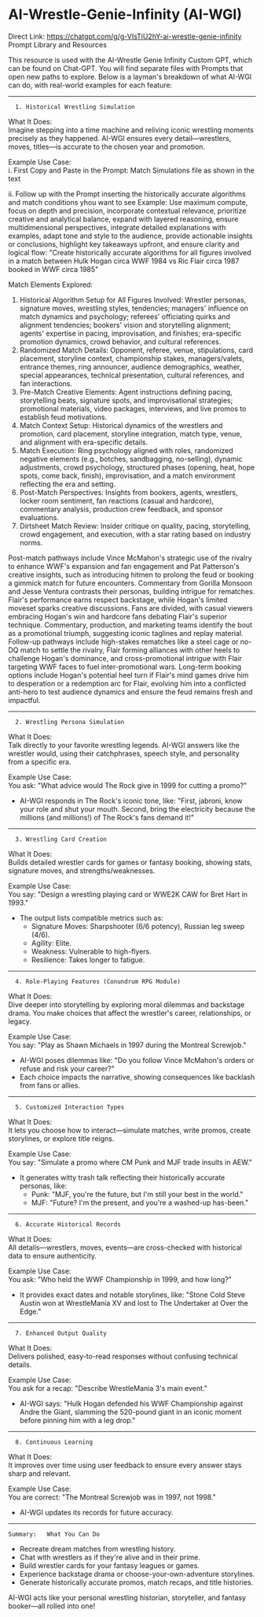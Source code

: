 # AI-Wrestle-Genie-Infinity (AI-WGI)
Direct Link: https://chatgpt.com/g/g-VIsTiU2hY-ai-wrestle-genie-infinity
Prompt Library and Resources

This resource is used with the AI-Wrestle Genie Infinity Custom GPT, which can be found on Chat-GPT. You will find separate files with Prompts that open new paths to explore. Below is a layman's breakdown of what AI-WGI can do, with real-world examples for each feature:

---

      1. Historical Wrestling Simulation  
  What It Does:    
Imagine stepping into a time machine and reliving iconic wrestling moments precisely as they happened. AI-WGI ensures every detail—wrestlers, moves, titles—is accurate to the chosen year and promotion.  

  Example Use Case:    
i. First Copy and Paste in the Prompt: Match Simulations file as shown in the text

ii. Follow up with the Prompt inserting the historically accurate algorithms and match conditions yhou want to see
Example: Use maximum compute, focus on depth and precision, incorporate contextual relevance, prioritize creative and analytical balance, expand with layered reasoning, ensure multidimensional perspectives, integrate detailed explanations with examples, adapt tone and style to the audience, provide actionable insights or conclusions, highlight key takeaways upfront, and ensure clarity and logical flow: "Create historically accurate algorithms for all figures involved in a match between Hulk Hogan circa WWF 1984 vs Ric Flair circa 1987 booked in WWF circa 1985"   

Match Elements Explored:
1.   Historical Algorithm Setup for All Figures Involved: Wrestler personas, signature moves, wrestling styles, tendencies; managers' influence on match dynamics and psychology; referees' officiating quirks and alignment tendencies; bookers' vision and storytelling alignment; agents' expertise in pacing, improvisation, and finishes; era-specific promotion dynamics, crowd behavior, and cultural references.  
2.   Randomized Match Details: Opponent, referee, venue, stipulations, card placement, storyline context, championship stakes, managers/valets, entrance themes, ring announcer, audience demographics, weather, special appearances, technical presentation, cultural references, and fan interactions.  
3.   Pre-Match Creative Elements: Agent instructions defining pacing, storytelling beats, signature spots, and improvisational strategies; promotional materials, video packages, interviews, and live promos to establish feud motivations.  
4.   Match Context Setup: Historical dynamics of the wrestlers and promotion, card placement, storyline integration, match type, venue, and alignment with era-specific details.  
5.   Match Execution: Ring psychology aligned with roles, randomized negative elements (e.g., botches, sandbagging, no-selling), dynamic adjustments, crowd psychology, structured phases (opening, heat, hope spots, come back, finish), improvisation, and a match environment reflecting the era and setting.  
6.   Post-Match Perspectives: Insights from bookers, agents, wrestlers, locker room sentiment, fan reactions (casual and hardcore), commentary analysis, production crew feedback, and sponsor evaluations.  
7.   Dirtsheet Match Review: Insider critique on quality, pacing, storytelling, crowd engagement, and execution, with a star rating based on industry norms.
   
Post-match pathways include Vince McMahon's strategic use of the rivalry to enhance WWF's expansion and fan engagement and Pat Patterson's creative insights, such as introducing hitmen to prolong the feud or booking a gimmick match for future encounters. Commentary from Gorilla Monsoon and Jesse Ventura contrasts their personas, building intrigue for rematches. Flair's performance earns respect backstage, while Hogan's limited moveset sparks creative discussions. Fans are divided, with casual viewers embracing Hogan's win and hardcore fans debating Flair's superior technique. Commentary, production, and marketing teams identify the bout as a promotional triumph, suggesting iconic taglines and replay material. Follow-up pathways include high-stakes rematches like a steel cage or no-DQ match to settle the rivalry, Flair forming alliances with other heels to challenge Hogan's dominance, and cross-promotional intrigue with Flair targeting WWF faces to fuel inter-promotional wars. Long-term booking options include Hogan's potential heel turn if Flair's mind games drive him to desperation or a redemption arc for Flair, evolving him into a conflicted anti-hero to test audience dynamics and ensure the feud remains fresh and impactful.

---

      2. Wrestling Persona Simulation  
  What It Does:    
Talk directly to your favorite wrestling legends. AI-WGI answers like the wrestler would, using their catchphrases, speech style, and personality from a specific era.  

  Example Use Case:    
You ask: "What advice would The Rock give in 1999 for cutting a promo?"   
- AI-WGI responds in The Rock's iconic tone, like: "First, jabroni, know your role and shut your mouth. Second, bring the electricity because the millions (and millions!) of The Rock's fans demand it!"

---

      3. Wrestling Card Creation  
  What It Does:    
Builds detailed wrestler cards for games or fantasy booking, showing stats, signature moves, and strengths/weaknesses.  

  Example Use Case:    
You say: "Design a wrestling playing card or WWE2K CAW for Bret Hart in 1993."   
- The output lists compatible metrics such as:  
  -   Signature Moves:   Sharpshooter (6/6 potency), Russian leg sweep (4/6).  
  -   Agility:   Elite.  
  -   Weakness:   Vulnerable to high-flyers.  
  -   Resilience:   Takes longer to fatigue.  

---

      4. Role-Playing Features (Conundrum RPG Module)    
  What It Does:    
Dive deeper into storytelling by exploring moral dilemmas and backstage drama. You make choices that affect the wrestler's career, relationships, or legacy.  

  Example Use Case:    
You say: "Play as Shawn Michaels in 1997 during the Montreal Screwjob."   
- AI-WGI poses dilemmas like: "Do you follow Vince McMahon's orders or refuse and risk your career?"   
- Each choice impacts the narrative, showing consequences like backlash from fans or allies.

---

      5. Customized Interaction Types  
  What It Does:    
It lets you choose how to interact—simulate matches, write promos, create storylines, or explore title reigns.  

  Example Use Case:    
You say: "Simulate a promo where CM Punk and MJF trade insults in AEW."   
- It generates witty trash talk reflecting their historically accurate personas, like:  
  - Punk: "MJF, you're the future, but I'm still your best in the world."  
  - MJF: "Future? I'm the  present, and you're a washed-up has-been."

---

      6. Accurate Historical Records  
  What It Does:    
All details—wrestlers, moves, events—are cross-checked with historical data to ensure authenticity.  

  Example Use Case:    
You ask: "Who held the WWF Championship in 1999, and how long?"   
- It provides exact dates and notable storylines, like: "Stone Cold Steve Austin won at WrestleMania XV and lost to The Undertaker at Over the Edge."

---

      7. Enhanced Output Quality  
  What It Does:    
Delivers polished, easy-to-read responses without confusing technical details.  

  Example Use Case:    
You ask for a recap: "Describe WrestleMania 3's main event."   
- AI-WGI says: "Hulk Hogan defended his WWF Championship against Andre the Giant, slamming the 520-pound giant in an iconic moment before pinning him with a leg drop."

---

      8. Continuous Learning  
  What It Does:    
It improves over time using user feedback to ensure every answer stays sharp and relevant.  

  Example Use Case:    
You are correct: "The Montreal Screwjob was in 1997, not 1998."   
- AI-WGI updates its records for future accuracy.

---

    Summary:   What You Can Do  
- Recreate dream matches from wrestling history.  
- Chat with wrestlers as if they're alive and in their prime.  
- Build wrestler cards for your fantasy leagues or games.  
- Experience backstage drama or choose-your-own-adventure storylines.  
- Generate historically accurate promos, match recaps, and title histories.  

AI-WGI acts like your personal wrestling historian, storyteller, and fantasy booker—all rolled into one!



